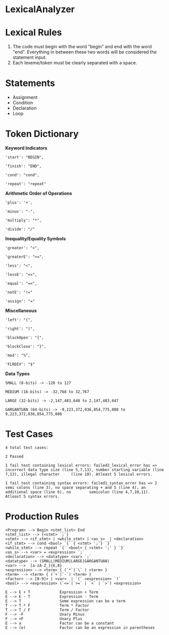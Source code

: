 # LexicalAnalyzer

# Lexical Rules

1) The code must begin with the word "begin" and end with the word "end". Everything in between these two words will be considered the statement input.
2) Each lexeme/token must be clearly separated with a space.

# Statements

* Assignment
* Condition
* Declaration
* Loop

# Token Dictionary

**Keyword Indicators**

    'start': "BEGIN",

    'finish': "END",

    'cond': "cond",

    'repeat': "repeat"

**Arithmetic Order of Operations**

    'plus': '+',

    'minus': "-",

    'multiply': "*",

    'divide': "/"

**Inequality/Equality Symbols**

    'greater': ">",

    'greaterE': ">=",

    'less': "<",

    'lessE': "<=",

    'equal': "==",

    'notE': "!="

    'assign': "="

**Miscellaneous**

    'left': "(",

    'right': ")",

    'blockOpen': "{",

    'blockClose': "}",

    'mod': "%",

    'FLRDIV': "$"

**Data Types**

    SMALL (8-bits) -> -128 to 127

    MEDIUM (16-bits) -> -32,768 to 32,767

    LARGE (32-bits) -> -2,147,483,648 to 2,147,483,647

    GARGANTUAN (64-bits) -> -9,223,372,036,854,775,808 to 9,223,372,036,854,775,808

# Test Cases

    4 total test cases:

    2 Passed

    1 fail test containing lexical errors: failed2_lexical_error has => incorrect data type size (line 5,7,13), number starting variable (line 7,13), illegal character     (line 10). Atleast 5 lexical errors.

    1 fail test containing syntax errors: failed1_syntax_error has => 2 semi colons (line 3), no space separating + and 5 (line 4), an additional space (line 6), no        semicolon (line 4,7,10,11). Atleast 5 syntax errors.



# Production Rules
    <Program> --> Begin <stmt_list> End    
    <stmt_list> --> {<stmt> `;`}    
    <stmt> --> <if_stmt> | <while_stmt> | <as_s>  | <declaration>   
    <if_stmt> --> cond <bool> `{` { <stmt> ';'} `}`  
    <while_stmt> --> repeat `{` <bool> { <stmt> ';' } `}` 
    <as_s> --> <var> = <expression> `;`
    <declaration> --> <datatype> <var> `;`
    <datatype> --> (SMALL|MEDIUM|LARGE|GARGANTUAN)    
    <var> -->  [a-zA-Z_]{6,8}   
    <expression> --> <term> { (`*`|`\` ) <term> }    
    <term> --> <term> { (`+`|`-`) <term> }    
    <factor> --> [0-9]+ | <var>  | `(` <expression> `)`    
    <bool> --> <expression> (`<=`|`>=` | `<` | `>`) <expression>

    E --> E + T             Expression + Term    
    E --> E - T             Expression - Term    
    E --> T                 Some expression can be a term   
    T --> T * F             Term * Factor   
    T --> T / F             Term / Factor   
    F --> -F                Unary Minus 
    F --> +F                Unary Plus  
    E --> a                 Factor can be a constant   
    E --> (e)               Factor can be an expression in parentheses


